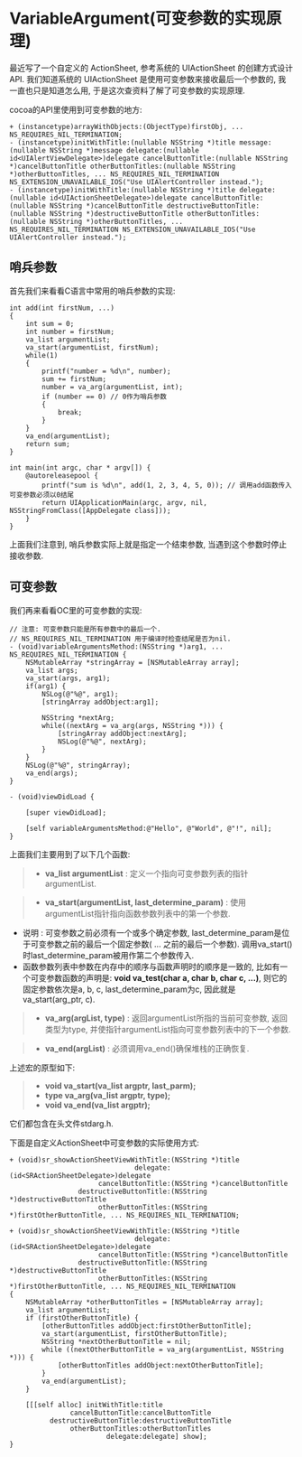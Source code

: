 # VariableArgument(可变参数的实现原理)

最近写了一个自定义的 ActionSheet, 参考系统的 UIActionSheet 的创建方式设计 API. 我们知道系统的 UIActionSheet 是使用可变参数来接收最后一个参数的, 我一直也只是知道怎么用, 于是这次查资料了解了可变参数的实现原理.

cocoa的API里使用到可变参数的地方:

````objc
+ (instancetype)arrayWithObjects:(ObjectType)firstObj, ... NS_REQUIRES_NIL_TERMINATION;
- (instancetype)initWithTitle:(nullable NSString *)title message:(nullable NSString *)message delegate:(nullable id<UIAlertViewDelegate>)delegate cancelButtonTitle:(nullable NSString *)cancelButtonTitle otherButtonTitles:(nullable NSString *)otherButtonTitles, ... NS_REQUIRES_NIL_TERMINATION NS_EXTENSION_UNAVAILABLE_IOS("Use UIAlertController instead.");
- (instancetype)initWithTitle:(nullable NSString *)title delegate:(nullable id<UIActionSheetDelegate>)delegate cancelButtonTitle:(nullable NSString *)cancelButtonTitle destructiveButtonTitle:(nullable NSString *)destructiveButtonTitle otherButtonTitles:(nullable NSString *)otherButtonTitles, ... NS_REQUIRES_NIL_TERMINATION NS_EXTENSION_UNAVAILABLE_IOS("Use UIAlertController instead.");

````

## 哨兵参数

首先我们来看看C语言中常用的哨兵参数的实现:

````objc
int add(int firstNum, ...)
{
    int sum = 0;
    int number = firstNum;
    va_list argumentList;
    va_start(argumentList, firstNum);
    while(1)
    {
        printf("number = %d\n", number);
        sum += firstNum;
        number = va_arg(argumentList, int);
        if (number == 0) // 0作为哨兵参数
        {
            break;
        }
    }
    va_end(argumentList);
    return sum;
}

int main(int argc, char * argv[]) {
    @autoreleasepool {
        printf("sum is %d\n", add(1, 2, 3, 4, 5, 0)); // 调用add函数传入可变参数必须以0结尾
        return UIApplicationMain(argc, argv, nil, NSStringFromClass([AppDelegate class]));
    }
}
````
上面我们注意到, 哨兵参数实际上就是指定一个结束参数, 当遇到这个参数时停止接收参数.

## 可变参数

我们再来看看OC里的可变参数的实现:

````objc
// 注意: 可变参数只能是所有参数中的最后一个. 
// NS_REQUIRES_NIL_TERMINATION 用于编译时检查结尾是否为nil.
- (void)variableArgumentsMethod:(NSString *)arg1, ... NS_REQUIRES_NIL_TERMINATION {
    NSMutableArray *stringArray = [NSMutableArray array];
    va_list args;
    va_start(args, arg1);
    if(arg1) {
        NSLog(@"%@", arg1);
        [stringArray addObject:arg1];
        
        NSString *nextArg;
        while((nextArg = va_arg(args, NSString *))) {
            [stringArray addObject:nextArg];
            NSLog(@"%@", nextArg);
        }
    }
    NSLog(@"%@", stringArray);
    va_end(args);
}

- (void)viewDidLoad {
    
    [super viewDidLoad];
    
    [self variableArgumentsMethod:@"Hello", @"World", @"!", nil];
}
````

上面我们主要用到了以下几个函数:
> * **va_list argumentList** : 定义一个指向可变参数列表的指针argumentList.

> * **va_start(argumentList, last\_determine\_param)** : 使用argumentList指针指向函数参数列表中的第一个参数.
  - 说明 : 可变参数之前必须有一个或多个确定参数, last\_determine\_param是位于可变参数之前的最后一个固定参数( ... 之前的最后一个参数). 调用va_start()时last\_determine\_param被用作第二个参数传入.
  - 函数参数列表中参数在内存中的顺序与函数声明时的顺序是一致的, 比如有一个可变参数函数的声明是: **void va_test(char a, char b, char c, ...)**, 则它的固定参数依次是a, b, c, last_determine_param为c, 因此就是 va\_start(arg_ptr, c).

> * **va_arg(argList, type)** : 返回argumentList所指的当前可变参数, 返回类型为type, 并使指针argumentList指向可变参数列表中的下一个参数.

> * **va_end(argList)** : 必须调用va_end()确保堆栈的正确恢复.

上述宏的原型如下:

> * **void va\_start(va\_list argptr, last_parm);**
> * **type va\_arg(va_list argptr, type);**
> * **void va\_end(va_list argptr);**

它们都包含在头文件stdarg.h.

下面是自定义ActionSheet中可变参数的实际使用方式:

````objc
+ (void)sr_showActionSheetViewWithTitle:(NSString *)title
                               delegate:(id<SRActionSheetDelegate>)delegate
                      cancelButtonTitle:(NSString *)cancelButtonTitle
                 destructiveButtonTitle:(NSString *)destructiveButtonTitle
                      otherButtonTitles:(NSString *)firstOtherButtonTitle, ... NS_REQUIRES_NIL_TERMINATION;           
````

````objc
+ (void)sr_showActionSheetViewWithTitle:(NSString *)title
                               delegate:(id<SRActionSheetDelegate>)delegate
                      cancelButtonTitle:(NSString *)cancelButtonTitle
                 destructiveButtonTitle:(NSString *)destructiveButtonTitle
                      otherButtonTitles:(NSString *)firstOtherButtonTitle, ... NS_REQUIRES_NIL_TERMINATION
{
    NSMutableArray *otherButtonTitles = [NSMutableArray array];
    va_list argumentList;
    if (firstOtherButtonTitle) {
        [otherButtonTitles addObject:firstOtherButtonTitle];
        va_start(argumentList, firstOtherButtonTitle);
        NSString *nextOtherButtonTitle = nil;
        while ((nextOtherButtonTitle = va_arg(argumentList, NSString *))) {
            [otherButtonTitles addObject:nextOtherButtonTitle];
        }
        va_end(argumentList);
    }
    
    [[[self alloc] initWithTitle:title
               cancelButtonTitle:cancelButtonTitle
          destructiveButtonTitle:destructiveButtonTitle
               otherButtonTitles:otherButtonTitles
                        delegate:delegate] show];
}
````